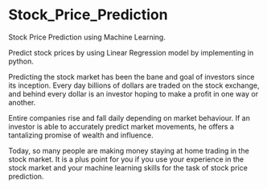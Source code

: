 # Stock_Price_Prediction

Stock Price Prediction using Machine Learning.

Predict stock prices by using Linear Regression model by implementing in python.

Predicting the stock market has been the bane and goal of investors since its inception. Every day billions of dollars are traded on the stock exchange, and behind every dollar is an investor hoping to make a profit in one way or another.

Entire companies rise and fall daily depending on market behaviour. If an investor is able to accurately predict market movements, he offers a tantalizing promise of wealth and influence. 

Today, so many people are making money staying at home trading in the stock market. It is a plus point for you if you use your experience in the stock market and your machine learning skills for the task of stock price prediction.
